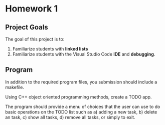 # Homework 1

## Project Goals
The goal of this project is to:
1.	Familiarize students with **linked lists**
2.  Familiarize students with the Visual Studio Code **IDE** and **debugging**.

## Program
In addition to the required program files, you submission should include a makefile. 

Using C++ object oriented programming methods, create a TODO app.  

The program should provide a menu of choices that the user can use to do basic operations on the TODO list such as a) adding a new task, b) delete an task, c) show all tasks, d) remove all tasks, or simply to exit.  
